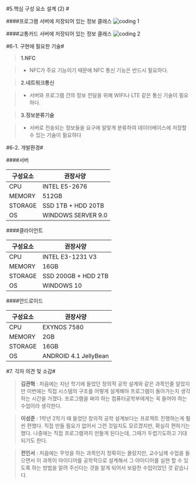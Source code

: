 #5.핵심 구성 요소 설계 (2) #

####프로그램 서버에 저장되어 있는 정보 클래스
![coding 1](http://postfiles1.naver.net/20160619_96/friend2281_14663424865986eKae_JPEG/eee.jpg?type=w2 "Kwan") 

####교통카드 서버에 저장되어 있는 정보 클래스
![coding 2](http://postfiles8.naver.net/20160619_55/friend2281_1466342486964f1lAp_JPEG/eee2.jpg?type=w2 "Kwan") 



#6-1. 구현에 필요한 기술#

>**1.NFC**

> - NFC가 주요 기능이기 때문에 NFC 통신 기능은 반드시 필요하다.

>**2.네트워크통신**

> - 서버와 프로그램 간의 정보 전달을 위해 WIFI나 LTE 같은 통신 기술이 필요하다.

>**3.정보분류기술**

> - 서버로 전송되는 정보들을 요구에 알맞게 분류하여 데이터베이스에 저장할 수 있는 기술이 필요하다



#6-2. 개발환경#

####서버

|구성요소 |권장사양          |
|---------|------------------|
|CPU      |INTEL E5-2676     |
|MEMORY   |512GB             |
|STORAGE  |SSD 1TB + HDD 20TB|
|OS       |WINDOWS SERVER 9.0|

####클라이언트

|구성요소 |권장사양          |
|---------|------------------|
|CPU      |INTEL E3-1231 V3  |
|MEMORY   |16GB             |
|STORAGE  |SSD 200GB + HDD 2TB|
|OS       |WINDOWS 10|

####안드로이드

|구성요소 |권장사양             |
|---------|------------------   |
|CPU      |EXYNOS 7580          |
|MEMORY   |2GB                  |
|STORAGE  |16GB                 |
|OS       |ANDROID 4.1 JellyBean|


#7. 각자 의견 및 소감#

>**김관혁** : 처음에는 지난 학기에 들었던 창의적 공학 설계와 같은 과목인줄 알았지만 이번에는 직접 시스템의 구조를 어떻게 설계해야 프로그램이 돌아가는지 생각하는 시간을 가졌다. 프로그램을 짜야 하는 컴퓨터공학부에게는 꼭 들어야 하는 수업이라 생각한다.

>**이성준** : 1학년 2학기 때 들었던 창의적 공학 설계보다는 프로젝트 진행하는게 훨씬 편했다. 직접 만들 필요가 없어서 그런 것일지도 모르겠지만, 확실히 편하기는 했다. 나중에는 직접 프로그램까지 만들게 된다는데, 그때가 두렵기도하고 기대되기도 한다.

>**전인서** : 처음에는 무엇을 하는 과목인지 정확히는 몰랐지만, 교수님께 수업을 들으면서  이 과목이 아이디어를 공학적으로 설계해서 그 아이디어를 실현 할 수 있도록 하는 방법을 알려 주신다는 것을 알게 되어서 보람찬 수업이었던 것 같습니다.  








